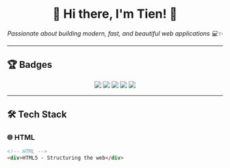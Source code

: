 <!-- Profile Header -->
<h1 align="center">👋 Hi there, I'm Tien! 🚀</h1>
<p align="center">
  <em>Passionate about building modern, fast, and beautiful web applications 💻✨</em>
</p>

---

## 🏆 Badges
<p align="center">
  <img src="https://img.shields.io/badge/HTML5-E34F26?style=for-the-badge&logo=html5&logoColor=white" />
  <img src="https://img.shields.io/badge/CSS3-1572B6?style=for-the-badge&logo=css3&logoColor=white" />
  <img src="https://img.shields.io/badge/JavaScript-F7DF1E?style=for-the-badge&logo=javascript&logoColor=black" />
  <img src="https://img.shields.io/badge/React-61DAFB?style=for-the-badge&logo=react&logoColor=black" />
  <img src="https://img.shields.io/badge/Next.js-000000?style=for-the-badge&logo=next.js&logoColor=white" />
</p>

---

## 🛠 Tech Stack

### 🌐 HTML
```html
<!-- HTML -->
<div>HTML5 - Structuring the web</div>
